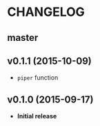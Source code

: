 # CHANGELOG

## master

## v0.1.1 (2015-10-09)
- `piper` function

## v0.1.0 (2015-09-17)
- **Initial release**
